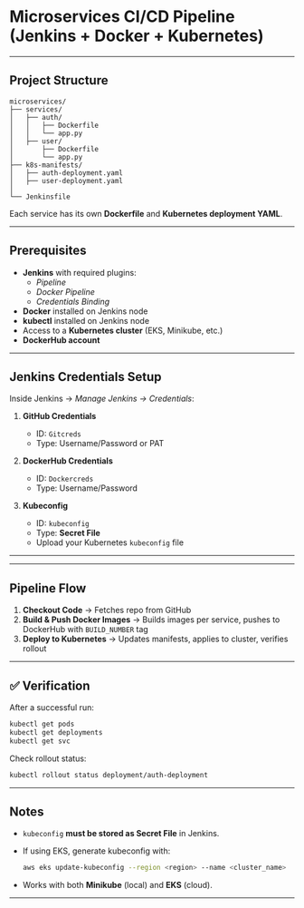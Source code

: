 # Microservices CI/CD Pipeline (Jenkins + Docker + Kubernetes)

---

## Project Structure

```
microservices/
├── services/
│   ├── auth/
│   │   ├── Dockerfile
│   │   └── app.py
│   ├── user/
│       ├── Dockerfile
│       └── app.py
├── k8s-manifests/
│   ├── auth-deployment.yaml
│   ├── user-deployment.yaml
│
└── Jenkinsfile

```

Each service has its own **Dockerfile** and **Kubernetes deployment YAML**.

---

## Prerequisites

- **Jenkins** with required plugins:
  - *Pipeline*
  - *Docker Pipeline*
  - *Credentials Binding*
- **Docker** installed on Jenkins node
- **kubectl** installed on Jenkins node
- Access to a **Kubernetes cluster** (EKS, Minikube, etc.)
- **DockerHub account**

---

## Jenkins Credentials Setup

Inside Jenkins → *Manage Jenkins → Credentials*:

1. **GitHub Credentials**  
   - ID: `Gitcreds`  
   - Type: Username/Password or PAT  

2. **DockerHub Credentials**  
   - ID: `Dockercreds`  
   - Type: Username/Password  

3. **Kubeconfig**  
   - ID: `kubeconfig`  
   - Type: **Secret File**  
   - Upload your Kubernetes `kubeconfig` file  

---


---

## Pipeline Flow

1. **Checkout Code** → Fetches repo from GitHub
2. **Build & Push Docker Images** → Builds images per service, pushes to DockerHub with `BUILD_NUMBER` tag
3. **Deploy to Kubernetes** → Updates manifests, applies to cluster, verifies rollout

---

## ✅ Verification

After a successful run:

```bash
kubectl get pods
kubectl get deployments
kubectl get svc
```

Check rollout status:

```bash
kubectl rollout status deployment/auth-deployment
```

---

## Notes

* `kubeconfig` **must be stored as Secret File** in Jenkins.
* If using EKS, generate kubeconfig with:

  ```bash
  aws eks update-kubeconfig --region <region> --name <cluster_name>
  ```
* Works with both **Minikube** (local) and **EKS** (cloud).

---
